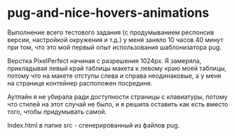 # pug-and-nice-hovers-animations

Выполнение всего тестового задания (с продумыванием респонсив версии, настройкой окружения и т.д.) 
у меня заняло 10 часов 40 минут при том, что это мой первый опыт использования шаблонизатора pug.

Верстка PixelPerfect начиная с разрешения 1024рх. Я замеряла, прикладывая левый край таблицы макета к левому краю моей таблицы, 
потому что на макете отступы слева и справа неодинаковые, а у меня на странице контейнер расположен посредине.

Аутлайн я не убирала ради доступности страницы с клавиатуры, потому что стилей на этот случай не было, 
и я решила оставить как есть вместо того, чтобы придумывать самой.

Index.html в папке src - сгенерированный из файлов pug.
